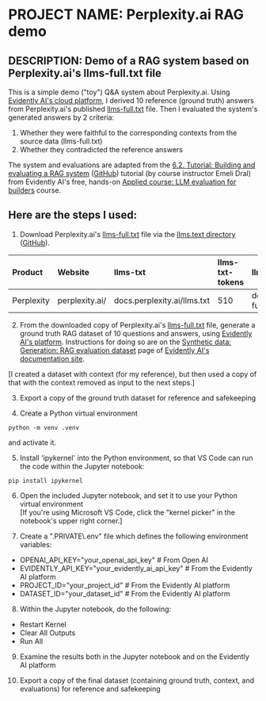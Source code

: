 # PROJECT NAME: Perplexity.ai RAG demo
## DESCRIPTION: Demo of a RAG system based on Perplexity.ai's llms-full.txt file

This is a simple demo ("toy") Q&A system about Perplexity.ai. Using [Evidently AI's cloud platform](https://app.evidently.cloud), I derived 10 reference (ground truth) answers from Perplexity.ai's published [llms-full.txt](https://docs.perplexity.ai/llms-full.txt) file. Then I evaluated the system's generated answers by 2 criteria:
1. Whether they were faithful to the corresponding contexts from the source data (llms-full.txt)
2. Whether they contradicted the reference answers

The system and evaluations are adapted from the [6.2. Tutorial: Building and evaluating a RAG system](https://www.youtube.com/watch?v=jckp5R09Afg) ([GitHub](https://github.com/evidentlyai/community-examples/blob/main/learn/LLMCourse_RAG_Evals.ipynb)) tutorial (by course instructor Emeli Dral) from Evidently AI's free, hands-on [Applied course: LLM evaluation for builders](https://www.evidentlyai.com/llm-evaluation-course-practice) course.

## Here are the steps I used:

1. Download Perplexity.ai's [llms-full.txt](https://docs.perplexity.ai/llms-full.txt) file via the [llms.text directory](https://llmstxt.site/) ([GitHub](https://github.com/krish-adi/llmstxt-site)).

| Product | Website | llms-txt | llms-txt-tokens | llms-full.txt | llms-full.txt-tokens |
| :-- | :-- | :-- | :-- | :-- | :-- |
| Perplexity | perplexity.ai/ | docs.perplexity.ai/llms.txt | 510 | docs.perplexity.ai/llms-full.txt | 16583 |

2. From the downloaded copy of Perplexity.ai's [llms-full.txt](https://docs.perplexity.ai/llms-full.txt) file, generate a ground truth RAG dataset of 10 questions and answers, using [Evidently AI's platform](https://app.evidently.cloud).
Instructions for doing so are on the [Synthetic data: Generation: RAG evaluation dataset](https://docs.evidentlyai.com/synthetic-data/rag_data) page of [Evidently AI's documentation site](https://docs.evidentlyai.com).

[I created a dataset with context (for my reference), but then used a copy of that with the context removed as input to the next steps.]

3. Export a copy of the ground truth dataset for reference and safekeeping

4. Create a Python virtual environment
```
python -m venv .venv
```
and activate it.

5. Install 'ipykernel' into the Python environment, so that VS Code can run the code within the Jupyter notebook:
```
pip install ipykernel
```

6. Open the included Jupyter notebook, and set it to use your Python virtual environment<br>
[If you're using Microsoft VS Code, click the "kernel picker" in the notebook's upper right corner.]

7. Create a ".PRIVATE\\.env" file which defines the following environment variables:
- OPENAI_API_KEY="your_openai_api_key"            # From Open AI
- EVIDENTLY_API_KEY="your_evidently_ai_api_key"  # From the Evidently AI platform
- PROJECT_ID="your_project_id"                    # From the Evidently AI platform
- DATASET_ID="your_dataset_id"                    # From the Evidently AI platform

8. Within the Jupyter notebook, do the following:
- Restart Kernel
- Clear All Outputs
- Run All

9. Examine the results both in the Jupyter notebook and on the Evidently AI platform

10. Export a copy of the final dataset (containing ground truth, context, and evaluations) for reference and safekeeping